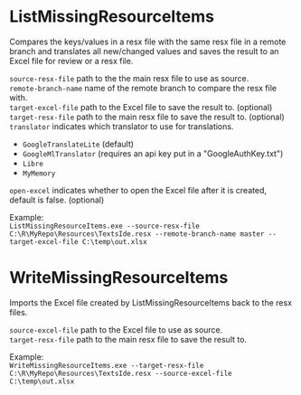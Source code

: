 # ListMissingResourceItems
Compares the keys/values in a resx file with the same resx file in a remote branch and translates all new/changed values and saves the result to an Excel file for review or a resx file.

`source-resx-file` path to the the main resx file to use as source.  
`remote-branch-name` name of the remote branch to compare the resx file with.  
`target-excel-file` path to the Excel file to save the result to. (optional)  
`target-resx-file` path to the main resx file to save the result to. (optional)  
`translator` indicates which translator to use for translations.  
* `GoogleTranslateLite` (default)  
* `GoogleMlTranslator` (requires an api key put in a "GoogleAuthKey.txt")  
* `Libre`
* `MyMemory`

`open-excel` indicates whether to open the Excel file after it is created, default is false. (optional)

Example:  
`ListMissingResourceItems.exe --source-resx-file C:\R\MyRepo\Resources\TextsIde.resx --remote-branch-name master --target-excel-file C:\temp\out.xlsx`

# WriteMissingResourceItems
Imports the Excel file created by ListMissingResourceItems back to the resx files.  

`source-excel-file` path to the Excel file to use as source.  
`target-resx-file` path to the main resx file to save the result to.  

Example:  
`WriteMissingResourceItems.exe --target-resx-file C:\R\MyRepo\Resources\TextsIde.resx --source-excel-file C:\temp\out.xlsx`
